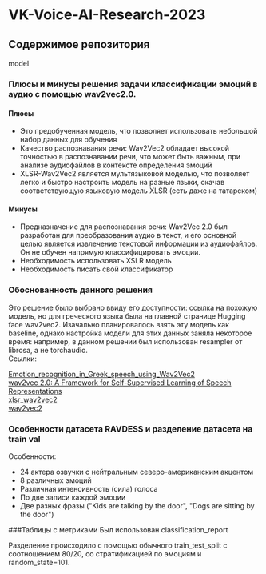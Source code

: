 # VK-Voice-AI-Research-2023
## Содержимое репозитория
model 

### Плюсы и минусы решения задачи классификации эмоций в аудио с помощью wav2vec2.0. 
#### Плюсы
* Это предобученная модель, что позволяет использовать небольшой набор данных для обучения
* Качество распознавания речи: Wav2Vec2 обладает высокой точностью в распознавании речи, что может быть важным, при анализе аудиофайлов в контексте определения эмоций
* XLSR-Wav2Vec2 является мультязыковой моделью, что позволяет легко и быстро настроить модель на разные языки, скачав соответствующую языковую модель XLSR (есть даже на татарском)

#### Минусы
* Предназначение для распознавания речи: Wav2Vec 2.0 был разработан для преобразования аудио в текст, и его основной целью является извлечение текстовой информации из аудиофайлов. Он не обучен напрямую классифицировать эмоции.
* Необходимость использовать XSLR модель
* Необходимость писать свой классификатор

### Обоснованность данного решения
Это решение было выбрано ввиду его доступности: ссылка на похожую модель, но для греческого языка была на главной странице Hugging face wav2vec2. Изачально планировалось взять эту модель как baseline, однако настройка модели для этих данных заняла некоторое время: например, в данном решении был использован resampler от librosa, а не torchaudio.  
Ссылки:  

[Emotion_recognition_in_Greek_speech_using_Wav2Vec2](https://colab.research.google.com/github/m3hrdadfi/soxan/blob/main/notebooks/Emotion_recognition_in_Greek_speech_using_Wav2Vec2.ipynb#scrollTo=4TkGYrVTFR6Y)  
[wav2vec 2.0: A Framework for Self-Supervised
Learning of Speech Representations](https://arxiv.org/pdf/2006.11477.pdf)  
[xlsr_wav2vec2](https://huggingface.co/docs/transformers/model_doc/xlsr_wav2vec2)  
[wav2vec2](https://huggingface.co/docs/transformers/model_doc/wav2vec2)  

### Особенности датасета RAVDESS и разделение датасета на train val  
Особенности:  
* 24 актера озвучки с нейтральным северо-американским акцентом
* 8 различных эмоций
* Различная интенсивность (сила) голоса
* По две записи каждой эмоции
* Две разных фразы ("Kids are talking by the door", "Dogs are sitting by the door")  

###Таблицы с метриками
Был использован classification_report

Разделение происходило с помощью обычного train_test_split с соотношением 80/20, со стратификацией по эмоциям и random_state=101.
